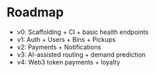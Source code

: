 # Roadmap

- v0: Scaffolding + CI + basic health endpoints
- v1: Auth + Users + Bins + Pickups
- v2: Payments + Notifications
- v3: AI-assisted routing + demand prediction
- v4: Web3 token payments + loyalty
